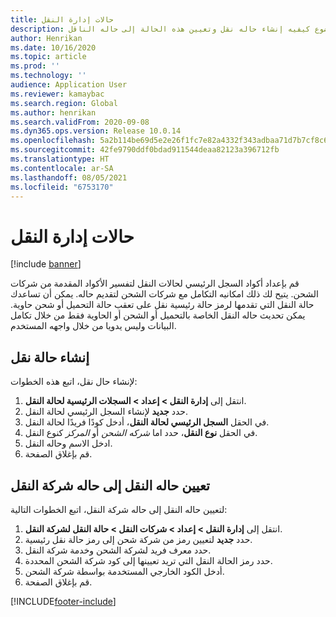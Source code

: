```yaml
---
title: حالات إدارة النقل
description: يوضح هذا الموضوع كيفيه إنشاء حاله نقل وتعيين هذه الحالة إلى حاله الناقل.
author: Henrikan
ms.date: 10/16/2020
ms.topic: article
ms.prod: ''
ms.technology: ''
audience: Application User
ms.reviewer: kamaybac
ms.search.region: Global
ms.author: henrikan
ms.search.validFrom: 2020-09-08
ms.dyn365.ops.version: Release 10.0.14
ms.openlocfilehash: 5a2b114be69d5e2e26f1fc7e82a4332f343adbaa71d7b7cf8c6df8ce09b08642
ms.sourcegitcommit: 42fe9790ddf0bdad911544deaa82123a396712fb
ms.translationtype: HT
ms.contentlocale: ar-SA
ms.lasthandoff: 08/05/2021
ms.locfileid: "6753170"
---
```

# <a name="transportation-management-statuses"></a>حالات إدارة النقل

[!include [banner](../includes/banner.md)]

قم بإعداد أكواد السجل الرئيسي لحالات النقل لتفسير الأكواد المقدمة من شركات الشحن. يتيح لك ذلك امكانيه التكامل مع شركات الشحن لتقديم حاله. يمكن أن تساعدك حالة النقل التي تقدمها لرمز حالة رئيسية نقل على تعقب حالة التحميل أو شحن حاوية. يمكن تحديث حاله النقل الخاصة بالتحميل أو الشحن أو الحاوية فقط من خلال تكامل البيانات وليس يدويا من خلال واجهه المستخدم.

## <a name="create-a-transportation-status"></a>إنشاء حالة نقل

لإنشاء حال نقل، اتبع هذه الخطوات:

1. انتقل إلى **إدارة النقل \> إعداد \> السجلات الرئيسية لحالة النقل**.
1. حدد **جديد** لإنشاء السجل الرئيسي لحالة النقل.
1. في الحقل **السجل الرئيسي لحالة النقل**، أدخل كودًا فريدًا لحالة النقل.
1. في الحقل **نوع النقل**، حدد اما *شركه الشحن* أو *المركز* كنوع النقل.
1. ادخل الاسم وحاله النقل.
1. قم بإغلاق الصفحة.

## <a name="map-a-transportation-status-to-a-carrier-status"></a>تعيين حاله النقل إلى حاله شركة النقل

لتعيين حاله النقل إلى حاله شركة النقل، اتبع الخطوات التالية:

1. انتقل إلى **إدارة النقل \> إعداد \> شركات النقل \> حالة النقل لشركة النقل**.
1. حدد **جديد** لتعيين رمز من شركة شحن إلى رمز حالة نقل رئيسية.
1. حدد معرف فريد لشركة الشحن وخدمة شركة النقل.
1. حدد رمز الحالة النقل التي تريد تعيينها إلى كود شركة الشحن المحددة.
1. أدخل الكود الخارجي المستخدمة بواسطة شركة الشحن.
1. قم بإغلاق الصفحة.


[!INCLUDE[footer-include](../../includes/footer-banner.md)]